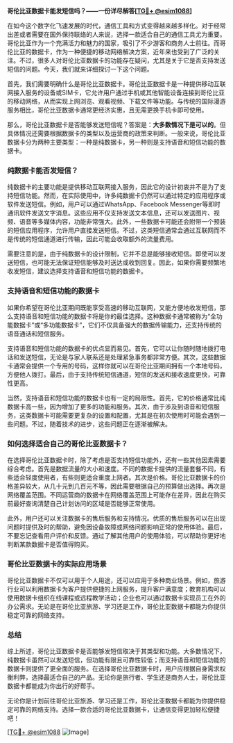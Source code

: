 **哥伦比亚数据卡能发短信吗？——一份详尽解答[[TG💪+ @esim1088](https://t.me/s/esim1088)]**

在如今这个数字化飞速发展的时代，通信工具和方式变得越来越多样化。对于经常出差或者需要在国外保持联络的人来说，选择一款适合自己的通信工具尤为重要。哥伦比亚作为一个充满活力和魅力的国家，吸引了不少游客和商务人士前往。而哥伦比亚的数据卡，作为一种便捷的移动网络解决方案，近年来也受到了广泛的关注。不过，很多人对哥伦比亚数据卡的功能存在疑问，尤其是关于它是否支持发送短信的问题。今天，我们就来详细探讨一下这个问题。

首先，我们需要明确什么是哥伦比亚数据卡。哥伦比亚数据卡是一种提供移动互联网接入服务的设备或SIM卡，它允许用户通过手机或其他智能设备连接到哥伦比亚的移动网络，从而实现上网浏览、观看视频、下载文件等功能。与传统的国际漫游服务相比，哥伦比亚数据卡通常更经济实惠，且无需更换手机卡即可使用。

那么，哥伦比亚数据卡是否能够发送短信呢？答案是：**大多数情况下是可以的**。但具体情况还需要根据数据卡的类型以及运营商的政策来判断。一般来说，哥伦比亚数据卡分为两种主要类型：一种是纯数据卡，另一种则是支持语音和短信功能的数据卡。

### 纯数据卡能否发短信？

纯数据卡的主要功能是提供移动互联网接入服务，因此它的设计初衷并不是为了支持短信功能。然而，在实际使用中，许多纯数据卡仍然可以通过特定的应用程序或软件发送短信。例如，用户可以通过WhatsApp、Facebook Messenger等即时通讯软件发送文字消息。这些应用不仅支持发送文本信息，还可以发送图片、视频、语音等多媒体内容，功能非常强大。此外，一些数据卡可能还会附带一个预装的短信应用程序，允许用户直接发送短信。不过，这类短信通常会通过互联网而不是传统的短信通道进行传输，因此可能会收取额外的流量费用。

需要注意的是，由于纯数据卡的设计限制，它并不总是能够接收短信。即使可以发送短信，也可能无法保证短信能够及时送达或收到回复。因此，如果你需要频繁地收发短信，建议选择支持语音和短信功能的数据卡。

### 支持语音和短信功能的数据卡

如果你希望在哥伦比亚期间既能享受高速的移动互联网，又能方便地收发短信，那么支持语音和短信功能的数据卡将是你的最佳选择。这种数据卡通常被称为“全功能数据卡”或“多功能数据卡”，它们不仅具备强大的数据传输能力，还支持传统的语音通话和短信服务。

支持语音和短信功能的数据卡的优点显而易见。首先，它可以让你随时随地拨打电话和发送短信，无论是与家人联系还是处理紧急事务都非常方便。其次，这些数据卡通常会提供一个专用的号码，这样你就可以在哥伦比亚期间拥有一个本地号码，方便他人拨打。最后，由于支持传统短信通道，短信的发送和接收速度更快，可靠性更高。

当然，支持语音和短信功能的数据卡也有一定的局限性。首先，它的价格通常比纯数据卡高一些，因为增加了更多的功能和服务。其次，由于涉及到语音和短信服务，这类数据卡可能需要更复杂的设置和配置，尤其是在初次使用时可能会遇到一些问题。不过，随着技术的进步，这些问题正在逐渐被解决。

### 如何选择适合自己的哥伦比亚数据卡？

在选择哥伦比亚数据卡时，除了考虑是否支持短信功能外，还有一些其他因素需要综合考虑。首先是数据流量的大小和速度。不同的数据卡提供的流量套餐不同，有些适合轻度使用者，有些则更适合重度上网者。其次是价格。哥伦比亚数据卡的价格差异较大，从几十元到几百元不等，因此需要根据自己的预算做出选择。再次是网络覆盖范围。不同运营商的数据卡在网络覆盖范围上可能存在差异，因此在购买前最好查询清楚自己计划访问的区域是否能够正常使用。

此外，用户还可以关注数据卡的售后服务和支持情况。优质的售后服务可以在出现问题时提供及时的帮助，避免因设备故障或网络问题影响正常的使用体验。最后，不要忘记查看用户评价和反馈。通过了解其他用户的使用体验，可以帮助你更好地判断某款数据卡是否值得购买。

### 哥伦比亚数据卡的实际应用场景

哥伦比亚数据卡不仅可以用于个人用途，还可以应用于多种商业场景。例如，旅游行业可以利用数据卡为客户提供便捷的上网服务，提升客户满意度；教育机构可以使用数据卡组织在线课程或远程教学活动；企业也可以通过数据卡实现员工在外的办公需求。无论是在哥伦比亚旅游、学习还是工作，哥伦比亚数据卡都能为你提供稳定可靠的网络支持。

### 总结

综上所述，哥伦比亚数据卡是否能够发短信取决于其类型和功能。大多数情况下，纯数据卡虽然可以发送短信，但功能有限且可靠性较低；而支持语音和短信功能的数据卡则提供了更全面的服务。在选择哥伦比亚数据卡时，用户应根据自身需求权衡利弊，选择最适合自己的产品。无论你是旅行者、学生还是商务人士，哥伦比亚数据卡都能成为你出行的好帮手。

无论你是计划前往哥伦比亚旅游、学习还是工作，哥伦比亚数据卡都能为你提供稳定可靠的网络支持。选择一款合适的哥伦比亚数据卡，让通信变得更加轻松便捷吧！

[[TG💪+ @esim1088](https://t.me/s/esim1088) ![Image](https://i.postimg.cc/4NQfJmqS/Snipaste-2025-05-13-00-14-12.png)]